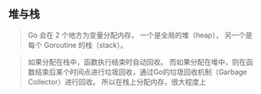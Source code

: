 ## 堆与栈
> Go 会在 2 个地方为变量分配内存，
> 一个是全局的堆（heap），
> 另一个是每个 Goroutine 的栈（stack）。

> 如果分配在栈中，函数执行结束时自动回收。
> 而如果分配在堆中，则在函数结束后某个时间点进行垃圾回收，通过Go的垃圾回收机制（Garbage Collector）进行回收。
> 所以在栈上分配内存，很大程度上

